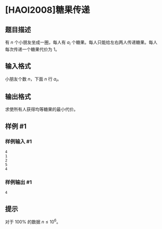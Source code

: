 # [HAOI2008]糖果传递

## 题目描述

有 $n$ 个小朋友坐成一圈，每人有 $a_i$ 个糖果。每人只能给左右两人传递糖果。每人每次传递一个糖果代价为 $1$。


## 输入格式

小朋友个数 $n$，下面 $n$ 行 $a_i$。


## 输出格式

求使所有人获得均等糖果的最小代价。


## 样例 #1

### 样例输入 #1
```
4
1
2
5
4
```

### 样例输出 #1

```
4
```

## 提示

对于 $100\%$ 的数据 $n\le 10^6$。

